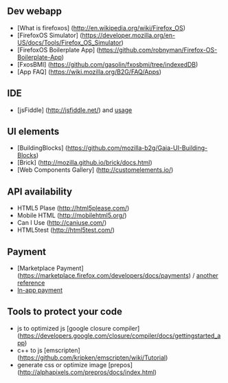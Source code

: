 ## Dev webapp

 * [What is firefoxos] (http://en.wikipedia.org/wiki/Firefox_OS)
 * [FirefoxOS Simulator] (https://developer.mozilla.org/en-US/docs/Tools/Firefox_OS_Simulator)
 * [FirefoxOS Boilerplate App] (https://github.com/robnyman/Firefox-OS-Boilerplate-App)
 * [FxosBMI] (https://github.com/gasolin/fxosbmi/tree/indexedDB)
 * [App FAQ] (https://wiki.mozilla.org/B2G/FAQ/Apps)

## IDE

 * [jsFiddle] (http://jsfiddle.net/) and [usage](http://www.cool3c.com/article/70384)

## UI elements

 * [BuildingBlocks] (https://github.com/mozilla-b2g/Gaia-UI-Building-Blocks)
 * [Brick] (http://mozilla.github.io/brick/docs.html)
 * [Web Components Gallery] (http://customelements.io/)

## API availability
 * HTML5 Plase (http://html5please.com/)
 * Mobile HTML (http://mobilehtml5.org/)
 * Can I Use (http://caniuse.com/)
 * HTML5test (http://html5test.com/)

## Payment
 * [Marketplace Payment] (https://marketplace.firefox.com/developers/docs/payments) / [another reference](https://developer.mozilla.org/en-US/docs/Web/Apps/FAQs/Marketplace_payments)
 * [In-app payment](https://developer.mozilla.org/en-US/docs/Web/Apps/Publishing/In-app_payments)

## Tools to protect your code

 * js to optimized js [google closure compiler] (https://developers.google.com/closure/compiler/docs/gettingstarted_app)
 * c++ to js [emscripten] (https://github.com/kripken/emscripten/wiki/Tutorial)
 * generate css or optimize image [prepos] (http://alphapixels.com/prepros/docs/index.html)
